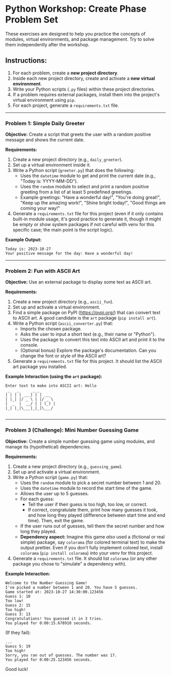# Python Workshop: Create Phase Problem Set

These exercises are designed to help you practice the concepts of modules, virtual environments, and package management. Try to solve them independently after the workshop.

## Instructions:

1.  For each problem, create a **new project directory**.
2.  Inside each new project directory, create and activate a **new virtual environment**.
3.  Write your Python scripts (`.py` files) within these project directories.
4.  If a problem requires external packages, install them into the project's virtual environment using `pip`.
5.  For each project, generate a `requirements.txt` file.

---

### Problem 1: Simple Daily Greeter

**Objective:** Create a script that greets the user with a random positive message and shows the current date.

**Requirements:**
1.  Create a new project directory (e.g., `daily_greeter`).
2.  Set up a virtual environment inside it.
3.  Write a Python script (`greeter.py`) that does the following:
    *   Uses the `datetime` module to get and print the current date (e.g., "Today is: YYYY-MM-DD").
    *   Uses the `random` module to select and print a random positive greeting from a list of at least 5 predefined greetings.
      *   Example greetings: "Have a wonderful day!", "You're doing great!", "Keep up the amazing work!", "Shine bright today!", "Good things are coming your way!"
4.  Generate a `requirements.txt` file for this project (even if it only contains built-in module usage, it's good practice to generate it, though it might be empty or show system packages if not careful with venv for this specific case; the main point is the script logic).

**Example Output:**
```
Today is: 2023-10-27
Your positive message for the day: Have a wonderful day!
```

---

### Problem 2: Fun with ASCII Art

**Objective:** Use an external package to display some text as ASCII art.

**Requirements:**
1.  Create a new project directory (e.g., `ascii_fun`).
2.  Set up and activate a virtual environment.
3.  Find a simple package on PyPI (https://pypi.org/) that can convert text to ASCII art. A good candidate is the `art` package (`pip install art`).
4.  Write a Python script (`ascii_converter.py`) that:
    *   Imports the chosen package.
    *   Asks the user to input a short text (e.g., their name or "Python").
    *   Uses the package to convert this text into ASCII art and print it to the console.
    *   (Optional bonus) Explore the package's documentation. Can you change the font or style of the ASCII art?
5.  Generate a `requirements.txt` file for this project. It should list the ASCII art package you installed.

**Example Interaction (using the `art` package):**
```
Enter text to make into ASCII art: Hello
 _   _      _ _       
| | | | ___| | | ___  
| |_| |/ _ \ | |/ _ \ 
|  _  |  __/ | | (_) |
|_| |_|\___|_|_|\___/ 
                      
```

---

### Problem 3 (Challenge): Mini Number Guessing Game

**Objective:** Create a simple number guessing game using modules, and manage its (hypothetical) dependencies.

**Requirements:**
1.  Create a new project directory (e.g., `guessing_game`).
2.  Set up and activate a virtual environment.
3.  Write a Python script (`game.py`) that:
    *   Uses the `random` module to pick a secret number between 1 and 20.
    *   Uses the `datetime` module to record the start time of the game.
    *   Allows the user up to 5 guesses.
    *   For each guess:
        *   Tell the user if their guess is too high, too low, or correct.
        *   If correct, congratulate them, print how many guesses it took, and how long they played (difference between start time and end time). Then, exit the game.
    *   If the user runs out of guesses, tell them the secret number and how long they played.
    *   **Dependency aspect:** Imagine this game *also* used a (fictional or real simple) package, say `colorama` (for colored terminal text) to make the output prettier. Even if you don't fully implement colored text, install `colorama` (`pip install colorama`) into your venv for this project.
4.  Generate a `requirements.txt` file. It should list `colorama` (or any other package you chose to "simulate" a dependency with).

**Example Interaction:**
```
Welcome to the Number Guessing Game!
I've picked a number between 1 and 20. You have 5 guesses.
Game started at: 2023-10-27 14:30:00.123456
Guess 1: 10
Too low!
Guess 2: 15
Too high!
Guess 3: 13
Congratulations! You guessed it in 3 tries.
You played for 0:00:15.678910 seconds.
```
(If they fail):
```
...
Guess 5: 19
Too high!
Sorry, you ran out of guesses. The number was 17.
You played for 0:00:25.123456 seconds.
```

Good luck!
